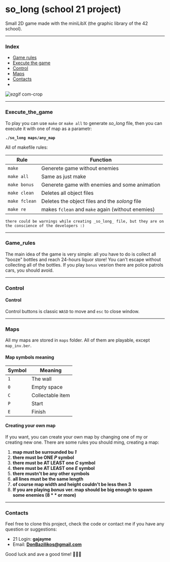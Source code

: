 # so_long (school 21 project)

Small 2D game made with the miniLibX (the graphic library of the 42 school).

---
### Index

* [Game rules](#Game_rules)
* [Execute the game](#Execute_the_game)
* [Control](#Control)
* [Maps](#Maps)
* [Contacts](#Contacts)
* 

![ezgif com-crop](https://user-images.githubusercontent.com/90501558/173867719-af9413cc-7839-43f2-ad21-f9bb15d99a28.gif)

---
### Execute_the_game

To play you can use ``make`` or ``make all`` to generate _so_long_ file, then you can execute it with one of map as a parametr:

**``./so_long maps/any_map``**

All of makefile rules:

| Rule | Function |
| - | - |
| ``make`` | Generete game without enemies |
| ``make all`` | Same as just make |
| ``make bonus`` | Generete game with enemies and some animation|
| ``make clean`` | Deletes all object files |
| ``make fclean`` | Deletes the object files and the _solong_ file |
| ``make re`` | makes ``fclean`` and ``make`` again (without enemies) |

``there could be warnings while creating _so_long_ file, but they are on the conscience of the developers :)``

---
### Game_rules

The main idea of the game is very simple: all you have to do is collect all "booze" bottles and reach 24-hours liquor store!
You can't escape without collecting all of the bottles. If you play ``bonus`` vesrion there are police patrols cars, you should avoid.

---
### Control

#### Control
Control buttons is classic ``WASD`` to move and ``esc`` to close window.

---
### Maps

All my maps are stored in ``maps`` folder. All of them are playable, except ``map_inv.ber``.

#### Map symbols meaning
| Symbol | Meaning |
| - | - |
| ``1`` | The wall |
| ``0`` | Empty space |
| ``C`` | Collectable item |
| ``P`` | Start |
| ``E`` | Finish |

#### Creating your own map
If you want, you can create your own map by changing one of my or creating new one.
There are some rules you should ming, creating a map:

1. **map must be surrounded bu _1_**
2. **there must be ONE _P_ symbol**
3. **there must be AT LEAST one _C_ symbol**
4. **there must be AT LEAST one _E_ symbol**
5. **there mustn't be any other symbols**
6. **all lines must be the same length**
7. **of course map width and height couldn't be less then 3**
8. **If you are playing _bonus_ ver. map should be big enough to spawn some enemies (8 * * or more)**

---
### Contacts
Feel free to clone this project, check the code or contact me if you have any question or suggestions:

* 21 Login:   **gajayme**
* Email:    **DonBazilikos@gmail.com**

Good luck and ave a good time! 🐬🐬🐬
